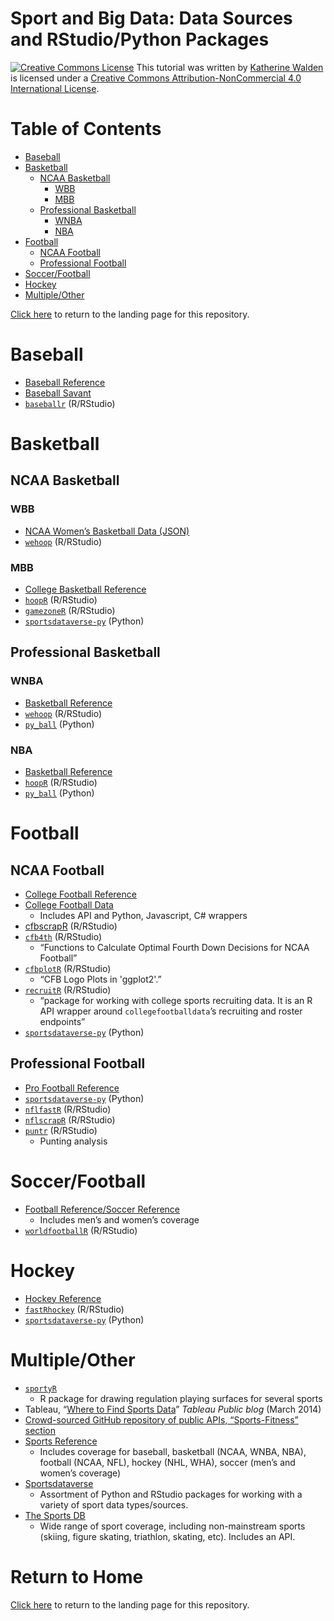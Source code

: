 # Sport and Big Data: Data Sources and RStudio/Python Packages

<a href="http://creativecommons.org/licenses/by-nc/4.0/" rel="license"><img style="border-width: 0;" src="https://i.creativecommons.org/l/by-nc/4.0/88x31.png" alt="Creative Commons License" /></a>
This tutorial was written by <a href="https://github.com/kwaldenphd">Katherine Walden</a> is licensed under a <a href="http://creativecommons.org/licenses/by-nc/4.0/" rel="license">Creative Commons Attribution-NonCommercial 4.0 International License</a>.

#  Table of Contents

- [Baseball](#baseball)
- [Basketball](#basketball)
  * [NCAA Basketball](#ncaa-basketball)
    * [WBB](#wbb)
    * [MBB](#mbb)
  * [Professional Basketball](#professional-basketball)
    * [WNBA](#wnba)
    * [NBA](#nba)
- [Football](#football)
  * [NCAA Football](#ncaa-football)
  * [Professional Football](#professional-football)
- [Soccer/Football](#soccerfootball)
- [Hockey](#hockey)
- [Multiple/Other](#multipleother)

[Click here](https://github.com/kwaldenphd/sport-data-resources) to return to the landing page for this repository.

# Baseball

* [Baseball Reference](https://www.baseball-reference.com/)
* [Baseball Savant](https://baseballsavant.mlb.com/)
* [`baseballr`](https://billpetti.github.io/baseballr/) (R/RStudio)

# Basketball

## NCAA Basketball

### WBB
* [NCAA Women’s Basketball Data (JSON)](https://github.com/dwillis/wbb-game-data)
* [`wehoop`](https://wehoop.sportsdataverse.org/) (R/RStudio)

### MBB
* [College Basketball Reference](https://www.sports-reference.com/cbb/)
* [`hoopR`](https://hoopr.sportsdataverse.org/) (R/RStudio)
* [`gamezoneR`](https://jacklich10.github.io/gamezoneR/) (R/RStudio)
* [`sportsdataverse-py`](https://py.sportsdataverse.org/) (Python)

## Professional Basketball

### WNBA
* [Basketball Reference](https://www.basketball-reference.com/)
* [`wehoop`](https://wehoop.sportsdataverse.org/) (R/RStudio)
* [`py_ball`](https://github.com/basketballrelativity/py_ball) (Python)

### NBA
* [Basketball Reference](https://www.basketball-reference.com/)
* [`hoopR`](https://hoopr.sportsdataverse.org/) (R/RStudio)
* [`py_ball`](https://github.com/basketballrelativity/py_ball) (Python)

# Football

## NCAA Football
* [College Football Reference](https://www.sports-reference.com/cfb/)
* [College Football Data](https://collegefootballdata.com/)
    * Includes API and Python, Javascript, C# wrappers
* [cfbscrapR](https://github.com/meysubb/cfbscrapR) (R/RStudio)
* [`cfb4th`](https://kazink36.github.io/cfb4th/) (R/RStudio)
    * “Functions to Calculate Optimal Fourth Down Decisions for NCAA Football”
* [`cfbplotR`](https://kazink36.github.io/cfbplotR/) (R/RStudio)
    * “CFB Logo Plots in 'ggplot2'.”
* [`recruitR`](https://recruitr.sportsdataverse.org/) (R/RStudio)
    * “package for working with college sports recruiting data. It is an R API wrapper around `collegefootballdata`’s recruiting and roster endpoints”
* [`sportsdataverse-py`](https://py.sportsdataverse.org/) (Python)

## Professional Football
* [Pro Football Reference](https://www.basketball-reference.com/)
* [`sportsdataverse-py`](https://py.sportsdataverse.org/) (Python)
* [`nflfastR`](https://www.nflfastr.com/) (R/RStudio)
* [`nflscrapR`](https://github.com/maksimhorowitz/nflscrapR) (R/RStudio)
* [`puntr`](https://puntalytics.github.io/puntr/) (R/RStudio)
    * Punting analysis

# Soccer/Football
* [Football Reference/Soccer Reference](https://fbref.com/)
    * Includes men’s and women’s coverage
* [`worldfootballR`](https://github.com/JaseZiv/worldfootballR) (R/RStudio)

# Hockey
* [Hockey Reference](https://www.hockey-reference.com/)
* [`fastRhockey`](https://github.com/benhowell71/fastRhockey) (R/RStudio)
* [`sportsdataverse-py`](https://py.sportsdataverse.org/) (Python)

# Multiple/Other
* [`sportyR`](https://github.com/rossdrucker/sportyR)
    * R package for drawing regulation playing surfaces for several sports
* Tableau, “[Where to Find Sports Data](https://public.tableau.com/s/blog/2014/03/where-find-sports-data)” _Tableau Public blog_ (March 2014)
* [Crowd-sourced GitHub repository of public APIs, “Sports-Fitness” section](https://github.com/public-apis/public-apis#sports--fitness) 
* [Sports Reference](https://www.sports-reference.com/)
    * Includes coverage for baseball, basketball (NCAA, WNBA, NBA), football (NCAA, NFL), hockey (NHL, WHA), soccer (men’s and women’s coverage)
* [Sportsdataverse](https://sportsdataverse.org/)
    * Assortment of Python and RStudio packages for working with a variety of sport data types/sources.
* [The Sports DB](https://www.thesportsdb.com/)
    * Wide range of sport coverage, including non-mainstream sports (skiing, figure skating, triathlon, skating, etc). Includes an API.

# Return to Home
[Click here](https://github.com/kwaldenphd/sport-data-resources) to return to the landing page for this repository.
